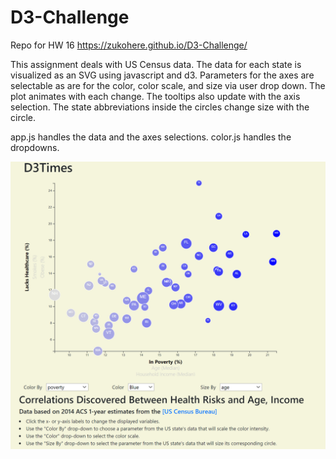 # D3-Challenge
Repo for HW 16
https://zukohere.github.io/D3-Challenge/

This assignment deals with US Census data. The data for each state is visualized as an SVG using javascript and d3. Parameters for the axes are selectable as are for the color, color scale, and size via user drop down. The plot animates with each change. The tooltips also update with the axis selection. The state abbreviations inside the circles change size with the circle.

app.js handles the data and the axes selections.
color.js handles the dropdowns.

![Screenshot](assets/Images/ScreenShot.png)